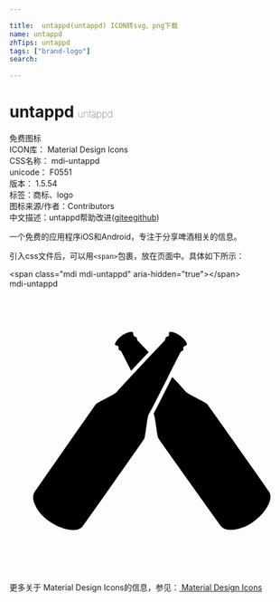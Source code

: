 ```yaml
---

title:  untappd(untappd) ICON转svg、png下载
name: untappd
zhTips: untappd
tags: ["brand-logo"]
search: 

---
```


# untappd  <small style="font-size: 60%;font-weight: 100">untappd</small>


<div class="detail-page">
<p>
<span><span class="badge-success badge">免费图标</span> </span>
<br/>
<span>
ICON库：
<span class="badge-secondary badge">Material Design Icons</span> 
</span>
<br/>
<span>
CSS名称：
<span class="badge-secondary badge">mdi-untappd</span> 
</span>
<br/>
<span>
unicode：
<span class="badge-secondary badge">F0551</span> 
<copy-btn content='F0551' btn-title=""></copy-btn>
<copy-btn :content='String.fromCodePoint(parseInt("F0551", 16))' btn-title="复制U"></copy-btn>
</span>
<br/>
<span>
版本：
<span class="badge-secondary badge">1.5.54</span> 
</span><br/><span>标签：<span class="badge-light badge"><router-link to="/tags/brand-logo.html">商标、logo</router-link></span></span>
<br/>
<span>图标来源/作者：<span class="badge-light badge">Contributors</span></span> 
<br/>
<span class="zh-detail">中文描述：<span class="badge-primary badge">untappd</span><span class="help-link"><span>帮助改进</span>(<a href="https://gitee.com/liuwave/icon-helper/edit/master/json/material/untappd.json" target="_blank" rel="noopener noreferrer">gitee</a><a href="https://github.com/liuwave/icon-helper/edit/master/json/material/untappd.json" target="_blank" rel="noopener noreferrer">github</a></span>)</span><br/>
</p>
</div><div class="description description alert alert-light">一个免费的应用程序iOS和Android，专注于分享啤酒相关的信息。</div>
<div class="alert alert-dark">
  <i class="mdi mdi-untappd mdi-48px"></i>
  <i class="mdi mdi-untappd mdi-36px"></i>
  <i class="mdi mdi-untappd mdi-24px"></i>
  <i class="mdi mdi-untappd mdi-18px"></i>
</div>
<div>
  <p>引入css文件后，可以用<code>&lt;span&gt;</code>包裹，放在页面中。具体如下所示：    
  </p>
  <div class="alert alert-primary" style="font-size: 14px">
    &lt;span class="mdi mdi-untappd" aria-hidden="true"&gt;&lt;/span&gt;
    <copy-btn content='<span class="mdi mdi-untappd" aria-hidden="true"></span>'></copy-btn>
  </div>
  <div class="alert alert-secondary">
    <i class="mdi mdi-untappd"
    style="font-size: 24px"
    aria-hidden="true"></i> mdi-untappd
    <copy-btn content="mdi-untappd" btn-title="复制图标名称"></copy-btn>
  </div>
</div>
<div id="svg" class="svg-wrap">
<svg xmlns="http://www.w3.org/2000/svg" viewBox="0 0 24 24"><path d="M14.41,4C14.41,4 14.94,4.39 14.97,4.71C14.97,4.81 14.73,4.85 14.68,4.93C14.62,5 14.7,5.15 14.65,5.21C14.59,5.26 14.5,5.26 14.41,5.41C14.33,5.56 12.07,10.09 11.73,10.63C11.59,11.03 11.47,12.46 11.37,12.66C11.26,12.85 6.34,19.84 6.16,20.05C5.67,20.63 4.31,20.3 3.28,19.56C2.3,18.86 1.74,17.7 2.11,17.16C2.27,16.93 7.15,9.92 7.29,9.75C7.44,9.58 8.75,9 9.07,8.71C9.47,8.22 12.96,4.54 13.07,4.42C13.18,4.3 13.15,4.2 13.18,4.13C13.22,4.06 13.38,4.08 13.43,4C13.5,3.93 13.39,3.71 13.5,3.68C13.59,3.64 13.96,3.67 14.41,4M10.85,4.44L11.74,5.37L10.26,6.94L9.46,5.37C9.38,5.22 9.28,5.22 9.22,5.17C9.17,5.11 9.24,4.97 9.19,4.89C9.13,4.81 8.9,4.83 8.9,4.73C8.9,4.62 9.05,4.28 9.5,3.96C9.5,3.96 10.06,3.6 10.37,3.68C10.47,3.71 10.43,3.95 10.5,4C10.54,4.1 10.7,4.08 10.73,4.15C10.77,4.21 10.73,4.32 10.85,4.44M21.92,17.15C22.29,17.81 21.53,19 20.5,19.7C19.5,20.39 18.21,20.54 17.83,20C17.66,19.78 12.67,12.82 12.56,12.62C12.45,12.43 12.32,11 12.18,10.59L12.15,10.55C12.45,10 13.07,8.77 13.73,7.47C14.3,8.06 14.75,8.56 14.88,8.72C15.21,9 16.53,9.58 16.68,9.75C16.82,9.92 21.78,16.91 21.92,17.15Z" /></svg>
</div>
<detail full-name='mdi-untappd'></detail>
    
<div><p>更多关于 Material Design Icons的信息，参见：<a target="_blank" href="https://iconhelper.cn/material.html"> Material Design Icons</a>
</p></div>
